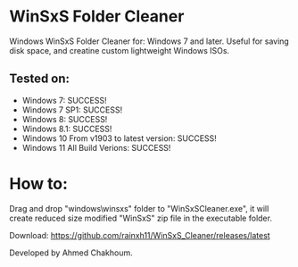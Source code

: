 # WinSxS Folder Cleaner
Windows WinSxS Folder Cleaner for: Windows 7 and later.
Useful for saving disk space, and creatine custom lightweight Windows ISOs.

## Tested on:
- Windows 7: SUCCESS!
- Windows 7 SP1: SUCCESS!
- Windows 8: SUCCESS!
- Windows 8.1: SUCCESS!
- Windows 10 From v1903 to latest version: SUCCESS!
- Windows 11 All Build Verions: SUCCESS!

# How to:
Drag and drop "windows\winsxs" folder to "WinSxSCleaner.exe", it will create reduced size modified "WinSxS" zip file in the executable folder.

Download: https://github.com/rainxh11/WinSxS_Cleaner/releases/latest

Developed by Ahmed Chakhoum.
